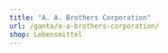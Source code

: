 ```yaml
---
title: "A. A. Brothers Corporation"
url: /ganta/a-a-brothers-corporation/
shop: Lebensmittel
---
```

